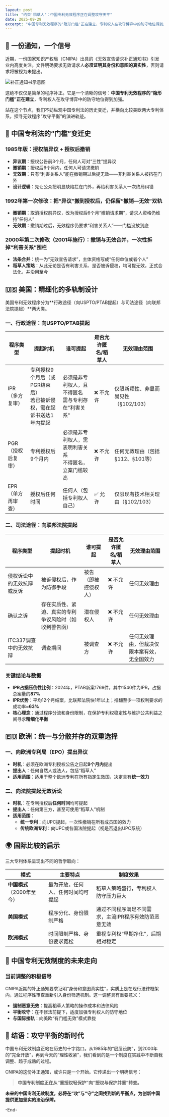 ```yaml
---
layout: post
title: "约束'稻草人'：中国专利无效程序正在调整攻守天平"
date: 2025-09-29
excerpt: "中国专利无效程序的'隐形门槛'正在建立，专利权人在攻守博弈中的防守地位得到加强。本文通过回顾中国专利法的历史变迁，并横向比较美欧两大专利体系，探寻无效程序'攻守平衡'的演进轨迹，为未来的制度完善提供参考借鉴。"
---
```


## 📢 一份通知，一个信号

近期，一份国家知识产权局（CNIPA）出具的《无效宣告请求补正通知书》引发业内高度关注。文件明确要求无效请求人**必须证明其身份和意图的真实性**，否则请求将被视为未提出。

![补正通知书示意图](C:\Users\31798\Desktop\7aea0ec5572e16e23158be5b382f06d5-393072.jpg)

这绝不仅仅是简单的程序补正。它是一个清晰的信号：**中国专利无效程序的“隐形门槛”正在建立**，专利权人在攻守博弈中的防守地位得到加强。

站在这个节点，我们不妨纵观中国专利法的历史变迁，并横向比较美欧两大专利体系，探寻无效程序“攻守平衡”的演进轨迹。

## 📜 中国专利法的“门槛”变迁史

### **1985年版：授权前异议 + 授权后撤销**
- **异议期**：授权公告前3个月，任何人可对“三性”提异议
- **撤销期**：授权后6个月内，任何人可请求撤销
- **无效期**：只有“利害关系人”能在撤销期过后提无效——非利害关系人被挡在门外
- **设计逻辑**：先让公众把明显缺陷拦在门外，再给利害关系人一次终局纠错

### **1992年第一次修改：把“异议”搬到授权后，仍保留“撤销—无效”双轨**
- **撤销期**：取消授权前异议，改为授权后6个月“撤销请求期”，请求人资格仍维持“任何人”
- **无效期**：撤销期过后，无效程序仍要求“利害关系人”——门槛没放到底

### **2000年第二次修改（2001年施行）：撤销与无效合并，一次性拆掉“利害关系”围栏**
- **法条合并**：统一为“无效宣告请求”，主体资格写成“任何单位或者个人”
- **稻草人策略**：从此无论是否有利害关系、是否被诉侵权，均可提无效，正式合法化，并沿用至今

## 🇺🇸 美国：精细化的多轨制设计

美国专利无效程序分为**行政途径（向USPTO/PTAB提起）与司法途径（向联邦法院提起）**两大类。

### **一、行政途径：向USPTO/PTAB提起**

| 程序类型          | 提起时机                                                     | 谁可提起                                                   | 是否允许匿名/稻草人 | 无效理由范围                         |
| ----------------- | ------------------------------------------------------------ | ---------------------------------------------------------- | ------------------- | ------------------------------------ |
| IPR（多方复审）   | 专利授权9个月后（或PGR结束后）<br>若已被诉侵权，需在起诉书送达1年内提起 | 必须是非专利权人，且不得匿名<br>需与专利存在"利害关系"     | ❌ 不允许            | 仅限新颖性、非显而易见性（§102/103） |
| PGR（授权后复审） | 专利授权后9个月内                                            | 必须是非专利权人，需表明利害关系<br>不得匿名，立案门槛较高 | ❌ 不允许            | 任何无效理由（包括§112、§101等）     |
| EPR（单方再审查） | 授权后任何时间                                               | 任何人（包括专利权人自己）                                 | ✅ 允许              | 仅限现有技术相关理由（§102/103）     |

### **二、司法途径：向联邦法院提起**

| 程序类型                   | 提起时机                                               | 谁可提起             | 是否允许匿名/稻草人 | 无效理由范围                                 |
| -------------------------- | ------------------------------------------------------ | -------------------- | ------------------- | -------------------------------------------- |
| 侵权诉讼中的无效抗辩或反诉 | 被诉侵权后，作为防御手段                               | 被告（即被控侵权人） | ❌ 不允许            | 任何无效理由                                 |
| 确认之诉                   | 存在实质性、紧迫、真实的专利争议风险时（如收到警告函） | 潜在侵权人           | ❌ 不允许            | 任何无效理由                                 |
| ITC337调查中的无效抗辩     | 调查期间                                               | 被调查方             | ❌ 不允许            | 任何无效理由，但裁决仅限本案有效，无全国效力 |

### **关键结论与数据**

- **IPR占据压倒性比例**：2024年，PTAB新案1769件，其中1540件为IPR，占据总案量的**87%**
- **IPR优势**：平均12个月结案，比联邦法院快1年以上；推翻至少一项权利要求的成功率≈**63%**
- **核心理念**：通过程序分流和身份限制，在保护专利权稳定性与维护公共利益之间寻求**精细化平衡**

## 🇪🇺 欧洲：统一与分散并存的双重选择

### **一、向欧洲专利局（EPO）提出异议**

- **时机**：必须在欧洲专利授权公告之日起**9个月内**提出
- **提出人**：任何自然人或法人，包括“稻草人”
- **适用范围**：适用于整个欧洲专利在所有指定生效国，决定具有**统一效力**

### **二、向法院提起无效诉讼**

- **时机**：在专利授权后**任何时间**均可提起
- **提出人**：任何第三方，甚至可使用“稻草人”机制
- **适用范围**：
  - **统一专利**：向UPC提起，一次性撤销在所有成员国的效力
  - **传统欧洲专利**：向UPC或各国法院提起（视是否退出UPC系统）

## 🌍 国际比较的启示

三大专利体系呈现出不同的哲学取向：

| 模式                       | 主要特点                           | 制度效果                                              |
| -------------------------- | ---------------------------------- | ----------------------------------------------------- |
| **中国模式**（2000年至今） | 最为开放，任何人、任何时间均可提起 | 稻草人策略盛行，专利权人防守压力巨大                  |
| **美国模式**               | 程序分化、身份限制严格             | 通过不同程序满足不同需求，主流IPR程序有效防范恶意无效 |
| **欧洲模式**               | 时间限制严格、身份要求宽松         | 重视专利权“早期净化”，后期相对稳定                    |

## 🔮 中国专利无效制度的未来走向

### **当前调整的积极信号**

CNIPA近期的补正通知要求证明“身份和意图真实性”，实质上是在现行法律框架内，通过程序性审查重新引入身份筛选机制。这一调整具有重要意义：

- **遏制恶意无效**：提高稻草人策略的操作成本和法律风险
- **平衡攻守**：在不修法前提下，适度加强专利权人的防守地位
- **与国际接轨**：向美欧“有门槛无效”模式靠拢

## 💎 结语：攻守平衡的新时代

中国专利无效制度正站在历史的十字路口。从1985年的“层层设防”，到2000年的“完全开放”，再到今天的“理性收紧”，我们看到的是一个制度在实践中不断自我调整、趋于成熟的过程。

CNIPA的这份补正通知，或许只是一个开始。它传递出一个明确信号：

> **中国专利制度正在从“重授权轻保护”向“授权与保护并重”转变。**

**未来的中国专利无效制度，必将在“攻”与“守”之间找到新的平衡点，为创新中国提供更加坚实的法治保障。**

-End-